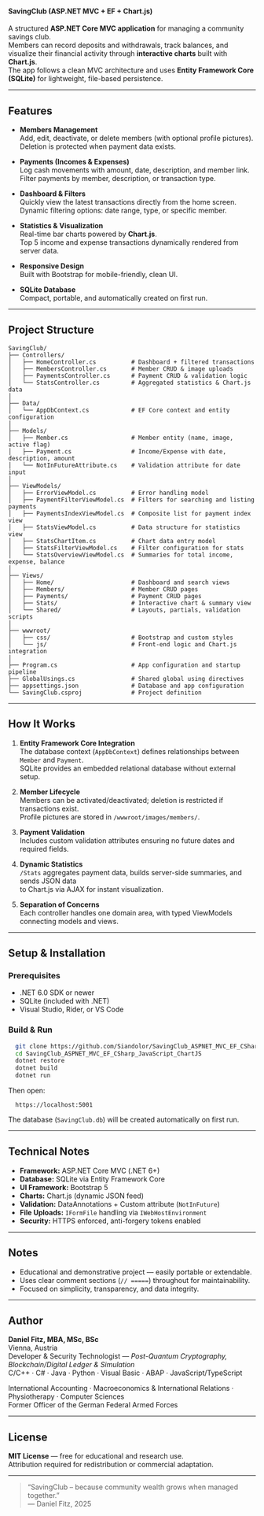 #### SavingClub (ASP.NET MVC + EF + Chart.js)

A structured **ASP.NET Core MVC application** for managing a community savings club.  
Members can record deposits and withdrawals, track balances, and visualize their financial activity through **interactive charts** built with **Chart.js**.  
The app follows a clean MVC architecture and uses **Entity Framework Core (SQLite)** for lightweight, file-based persistence.

---

## Features

- **Members Management**  
  Add, edit, deactivate, or delete members (with optional profile pictures).  
  Deletion is protected when payment data exists.  

- **Payments (Incomes & Expenses)**  
  Log cash movements with amount, date, description, and member link.  
  Filter payments by member, description, or transaction type.  

- **Dashboard & Filters**  
  Quickly view the latest transactions directly from the home screen.  
  Dynamic filtering options: date range, type, or specific member.  

- **Statistics & Visualization**  
  Real-time bar charts powered by **Chart.js**.  
  Top 5 income and expense transactions dynamically rendered from server data.  

- **Responsive Design**  
  Built with Bootstrap for mobile-friendly, clean UI.  

- **SQLite Database**  
  Compact, portable, and automatically created on first run.  

---

## Project Structure

```
SavingClub/
├── Controllers/
│   ├── HomeController.cs          # Dashboard + filtered transactions
│   ├── MembersController.cs       # Member CRUD & image uploads
│   ├── PaymentsController.cs      # Payment CRUD & validation logic
│   └── StatsController.cs         # Aggregated statistics & Chart.js data
│
├── Data/
│   └── AppDbContext.cs            # EF Core context and entity configuration
│
├── Models/
│   ├── Member.cs                  # Member entity (name, image, active flag)
│   ├── Payment.cs                 # Income/Expense with date, description, amount
│   └── NotInFutureAttribute.cs    # Validation attribute for date input
│
├── ViewModels/
│   ├── ErrorViewModel.cs          # Error handling model
│   ├── PaymentFilterViewModel.cs  # Filters for searching and listing payments
│   ├── PaymentsIndexViewModel.cs  # Composite list for payment index view
│   ├── StatsViewModel.cs          # Data structure for statistics view
│   ├── StatsChartItem.cs          # Chart data entry model
│   ├── StatsFilterViewModel.cs    # Filter configuration for stats
│   └── StatsOverviewViewModel.cs  # Summaries for total income, expense, balance
│
├── Views/
│   ├── Home/                      # Dashboard and search views
│   ├── Members/                   # Member CRUD pages
│   ├── Payments/                  # Payment CRUD pages
│   ├── Stats/                     # Interactive chart & summary view
│   └── Shared/                    # Layouts, partials, validation scripts
│
├── wwwroot/
│   ├── css/                       # Bootstrap and custom styles
│   └── js/                        # Front-end logic and Chart.js integration
│
├── Program.cs                     # App configuration and startup pipeline
├── GlobalUsings.cs                # Shared global using directives
├── appsettings.json               # Database and app configuration
└── SavingClub.csproj              # Project definition
```

---

## How It Works

1. **Entity Framework Core Integration**  
   The database context (`AppDbContext`) defines relationships between `Member` and `Payment`.  
   SQLite provides an embedded relational database without external setup.

2. **Member Lifecycle**  
   Members can be activated/deactivated; deletion is restricted if transactions exist.  
   Profile pictures are stored in `/wwwroot/images/members/`.

3. **Payment Validation**  
   Includes custom validation attributes ensuring no future dates and required fields.  

4. **Dynamic Statistics**  
   `/Stats` aggregates payment data, builds server-side summaries, and sends JSON data  
   to Chart.js via AJAX for instant visualization.

5. **Separation of Concerns**  
   Each controller handles one domain area, with typed ViewModels connecting models and views.  

---

## Setup & Installation

### Prerequisites
- .NET 6.0 SDK or newer  
- SQLite (included with .NET)  
- Visual Studio, Rider, or VS Code  

### Build & Run
```bash
  git clone https://github.com/Siandolor/SavingClub_ASPNET_MVC_EF_CSharp_JavaScript_ChartJS.git
  cd SavingClub_ASPNET_MVC_EF_CSharp_JavaScript_ChartJS
  dotnet restore
  dotnet build
  dotnet run
```

Then open:
```
  https://localhost:5001
```

The database (`SavingClub.db`) will be created automatically on first run.

---

## Technical Notes

- **Framework:** ASP.NET Core MVC (.NET 6+)  
- **Database:** SQLite via Entity Framework Core  
- **UI Framework:** Bootstrap 5  
- **Charts:** Chart.js (dynamic JSON feed)  
- **Validation:** DataAnnotations + Custom attribute (`NotInFuture`)  
- **File Uploads:** `IFormFile` handling via `IWebHostEnvironment`  
- **Security:** HTTPS enforced, anti-forgery tokens enabled  

---

## Notes
- Educational and demonstrative project — easily portable or extendable.  
- Uses clear comment sections (`// =====`) throughout for maintainability.  
- Focused on simplicity, transparency, and data integrity.

---

## Author
**Daniel Fitz, MBA, MSc, BSc**  
Vienna, Austria  
Developer & Security Technologist — *Post-Quantum Cryptography, Blockchain/Digital Ledger & Simulation*  
C/C++ · C# · Java · Python · Visual Basic · ABAP · JavaScript/TypeScript

International Accounting · Macroeconomics & International Relations · Physiotherapy · Computer Sciences  
Former Officer of the German Federal Armed Forces

---

## License
**MIT License** — free for educational and research use.  
Attribution required for redistribution or commercial adaptation.

---

> “SavingClub – because community wealth grows when managed together.”  
> — Daniel Fitz, 2025
